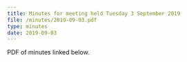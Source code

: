 ```yaml
---
title: Minutes for meeting held Tuesday 3 September 2019
file: /minutes/2019-09-03.pdf
type: minutes
date: 2019-09-03
---
```


PDF of minutes linked below.
